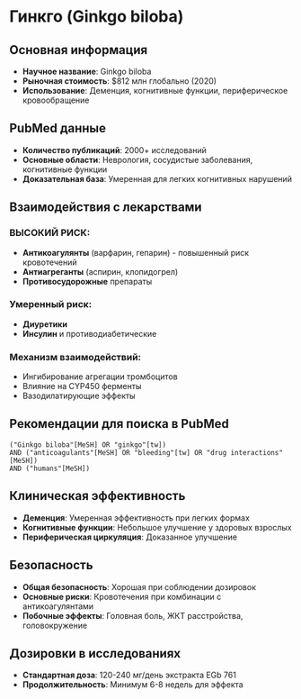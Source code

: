 # Гинкго (Ginkgo biloba)

## Основная информация
- **Научное название**: Ginkgo biloba
- **Рыночная стоимость**: $812 млн глобально (2020)
- **Использование**: Деменция, когнитивные функции, периферическое кровообращение

## PubMed данные
- **Количество публикаций**: 2000+ исследований
- **Основные области**: Неврология, сосудистые заболевания, когнитивные функции
- **Доказательная база**: Умеренная для легких когнитивных нарушений

## Взаимодействия с лекарствами
### ВЫСОКИЙ РИСК:
- **Антикоагулянты** (варфарин, гепарин) - повышенный риск кровотечений
- **Антиагреганты** (аспирин, клопидогрел)
- **Противосудорожные** препараты

### Умеренный риск:
- **Диуретики**
- **Инсулин** и противодиабетические

### Механизм взаимодействий:
- Ингибирование агрегации тромбоцитов
- Влияние на CYP450 ферменты
- Вазодилатирующие эффекты

## Рекомендации для поиска в PubMed
```
("Ginkgo biloba"[MeSH] OR "ginkgo"[tw])
AND ("anticoagulants"[MeSH] OR "bleeding"[tw] OR "drug interactions"[MeSH])
AND ("humans"[MeSH])
```

## Клиническая эффективность
- **Деменция**: Умеренная эффективность при легких формах
- **Когнитивные функции**: Небольшое улучшение у здоровых взрослых
- **Периферическая циркуляция**: Доказанное улучшение

## Безопасность
- **Общая безопасность**: Хорошая при соблюдении дозировок
- **Основные риски**: Кровотечения при комбинации с антикоагулянтами
- **Побочные эффекты**: Головная боль, ЖКТ расстройства, головокружение

## Дозировки в исследованиях
- **Стандартная доза**: 120-240 мг/день экстракта EGb 761
- **Продолжительность**: Минимум 6-8 недель для эффекта